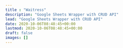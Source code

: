 ```yaml
---
title : "Waitress"
description: "Google Sheets Wrapper with CRUD API"
lead: "Google Sheets Wrapper with CRUD API"
date: 2020-10-06T08:48:45+00:00
lastmod: 2020-10-06T08:48:45+00:00
draft: false
images: []
---
```


